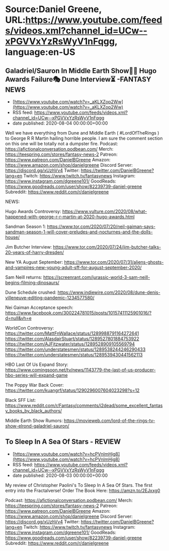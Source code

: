 # Source:Daniel Greene, URL:https://www.youtube.com/feeds/videos.xml?channel_id=UCw--xPGVVxYzRsWyV1nFqgg, language:en-US

## Galadriel/Sauron In Middle Earth Show🧝‍♀️ Hugo Awards Failure🎭 Dune Interview⏳ -FANTASY NEWS
 - [https://www.youtube.com/watch?v=_aKLXZop2Ww](https://www.youtube.com/watch?v=_aKLXZop2Ww)
 - RSS feed: https://www.youtube.com/feeds/videos.xml?channel_id=UCw--xPGVVxYzRsWyV1nFqgg
 - date published: 2020-08-04 00:00:00+00:00

Well we have everything from Dune and Middle Earth ( #LordOfTheRings ) to George R R Martin hailing horrible people. I am sure the comment section on this one will be totally not a dumpster fire. 
Podcast: https://afictionalconversation.podbean.com/
Merch: https://teespring.com/stores/fantasy-news-2
Patreon: https://www.patreon.com/DanielBGreene
Amazon: https://www.amazon.com/shop/danielgreene
Discord Server: https://discord.gg/xUzhVv4
Twitter: https://twitter.com/DanielBGreene?lang=en
Twitch: https://www.twitch.tv/fantasynews
Instagram: https://www.instagram.com/dgreene101/
GoodReads: https://www.goodreads.com/user/show/82239739-daniel-greene
Subreddit: https://www.reddit.com/r/danielgreene

NEWS: 

Hugo Awards Controversy: https://www.vulture.com/2020/08/what-happened-with-george-r-r-martin-at-2020-hugo-awards.html

Sandman Season 1: https://www.tor.com/2020/07/20/neil-gaiman-says-sandman-season-1-will-cover-preludes-and-nocturnes-and-the-dolls-house/

Jim Butcher Interview: https://www.tor.com/2020/07/24/jim-butcher-talks-20-years-of-harry-dresden/

New YA August September: https://www.tor.com/2020/07/31/aliens-ghosts-and-vampires-new-young-adult-sff-for-august-september-2020/

Sam Neill returns: https://screenrant.com/jurassic-world-3-sam-neill-begins-filming-dinosaurs/

Dune Schedule crushed: https://www.indiewire.com/2020/08/dune-denis-villeneuve-editing-pandemic-1234577580/

Nei Gaiman Acceptance speech: https://www.facebook.com/300224781015/posts/10157411125901016/?d=null&vh=e

WorldCon Controversy: 
https://twitter.com/MattFnWallace/status/1289988791164272641
https://twitter.com/AlasdairStuart/status/1289527801884753922
https://twitter.com/AJFitzwater/status/1289528909105569794
https://twitter.com/understatesmen/status/1289538244246290433
https://twitter.com/understatesmen/status/1289539430441562113

HBO Last Of Us Expand Story: https://www.comingsoon.net/tv/news/1143779-the-last-of-us-producer-hbo-series-will-expand-game

The Poppy War Back Cover: https://twitter.com/kuangrf/status/1290296007604023298?s=12

Black SFF List: https://www.reddit.com/r/Fantasy/comments/i2dead/some_excellent_fantasy_books_by_black_authors/

Middle Earth Show Rumors: https://movieweb.com/lord-of-the-rings-tv-show-elrond-galadriel-sauron/

## To Sleep In A Sea Of Stars - REVIEW
 - [https://www.youtube.com/watch?v=hcPVnlmHig8](https://www.youtube.com/watch?v=hcPVnlmHig8)
 - RSS feed: https://www.youtube.com/feeds/videos.xml?channel_id=UCw--xPGVVxYzRsWyV1nFqgg
 - date published: 2020-08-03 00:00:00+00:00

My review of Christopher Paolini's To Sleep In A Sea Of Stars. The first entry into the Fractalverse! 
Order The Book Here: https://amzn.to/2EJxxg0

Podcast: https://afictionalconversation.podbean.com/
Merch: https://teespring.com/stores/fantasy-news-2
Patreon: https://www.patreon.com/DanielBGreene
Amazon: https://www.amazon.com/shop/danielgreene
Discord Server: https://discord.gg/xUzhVv4
Twitter: https://twitter.com/DanielBGreene?lang=en
Twitch: https://www.twitch.tv/fantasynews
Instagram: https://www.instagram.com/dgreene101/
GoodReads: https://www.goodreads.com/user/show/82239739-daniel-greene
Subreddit: https://www.reddit.com/r/danielgreene


